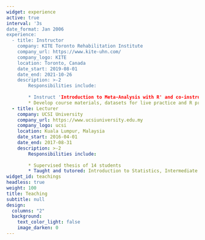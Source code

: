 ```yaml
---
widget: experience
active: true
interval: '3s
date_format: Jan 2006
experience:
  - title: Instructor
    company: KITE Toronto Rehabilitation Institute
    company_url: https://www.kite-uhn.com/
    company_logo: KITE
    location: Toronto, Canada
    date_start: 2019-08-01
    date_end: 2021-10-26
    description: >-2
        Responsibilities include:
        
        * Instruct 'Introduction to Meta-Analysis with R' and co-instructed 'Introduction to Statistics in Health and Medical Sciences using R' to postgraduate and postdoctoral fellows
        * Develop course materials, datasets for live practice and R programming and share nuances of statistical analysis and MA technique
  - title: Lecturer
    company: UCSI University
    company_url: https://www.ucsiuniversity.edu.my
    company_logo: ucsi
    location: Kuala Lumpur, Malaysia
    date_start: 2016-04-01
    date_end: 2017-08-31
    description: >-2
        Responsibilities include:
        
        * Supervised thesis of 14 students 
        * Taught and tutored: Introduction to Statistics, Intermediate Econometrics, Research Methods, and Intermediate Macroeconomics
widget_id: teachings
headless: true
weight: 100
title: Teaching
subtitle: null
design:
  columns: "2"
  background:
    text_color_light: false
    image_darken: 0
---
```

